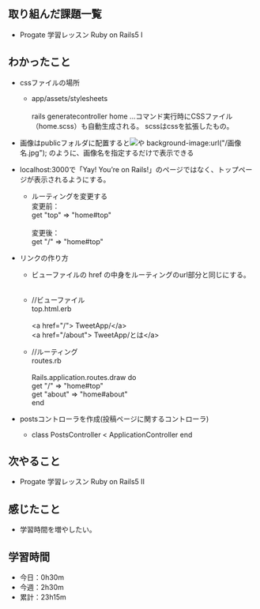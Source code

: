 ## 取り組んだ課題一覧
- Progate 学習レッスン Ruby on Rails5 I
## わかったこと
- cssファイルの場所
    - app/assets/stylesheets<br><br>
rails generatecontroller home ...コマンド実行時にCSSファイル（home.scss）も自動生成される。
scssはcssを拡張したもの。

- 画像はpublicフォルダに配置すると<img src="/画像名.png">や background-image:url("/画像名.jpg"); のように、画像名を指定するだけで表示できる

- localhost:3000で「Yay! You’re on Rails!」のページではなく、トップページが表示されるようにする。

    - ルーティングを変更する<br>
変更前：<br>
get "top" => "home#top"<br><br>
変更後：<br>
get "/" => "home#top"

- リンクの作り方
    - ビューファイルの href の中身をルーティングのurl部分と同じにする。<br><br>
    - //ビューファイル<br>
top.html.erb<br><br>
&lt;a href=&quot;/&quot;&gt; TweetApp/&lt;/a&gt;<br>
&lt;a href=&quot;/about&quot;&gt; TweetApp/とは&lt;/a&gt;

    - //ルーティング<br>
routes.rb<br><br>
Rails.application.routes.draw do<br>
 get "/" => "home#top"<br>
 get "about" => "home#about"<br>
end

- postsコントローラを作成(投稿ページに関するコントローラ)
    - class PostsController < ApplicationController
end

## 次やること
- Progate 学習レッスン Ruby on Rails5 II
## 感じたこと
- 学習時間を増やしたい。
## 学習時間
- 今日：0h30m
- 今週：2h30m
- 累計：23h15m